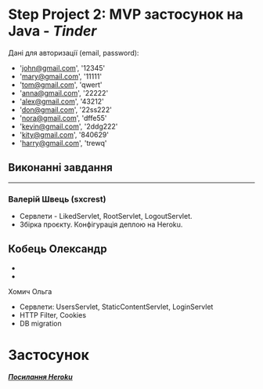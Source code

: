# Step Project 2: MVP застосунок на Java  - ***Tinder***

Дані для авторизації (email, password):
* 'john@gmail.com', '12345'
* 'mary@gmail.com', '11111'
* 'tom@gmail.com', 'qwert'
* 'anna@gmail.com', '22222'
* 'alex@gmail.com', '43212'
* 'don@gmail.com', '22ss222'
* 'nora@gmail.com', 'dffe55'
* 'kevin@gmail.com', '2ddg222'
* 'kity@gmail.com', '840629'
* 'harry@gmail.com', 'trewq'

## Виконанні завдання
****
### Валерій Швець (sxcrest)
- Сервлети - LikedServlet, RootServlet, LogoutServlet.
- Збірка проєкту. Конфігурація деплою на Heroku.

Кобець Олександр
- 
- 
- 

Хомич Ольга
- Сервлети: UsersServlet, StaticContentServlet, LoginServlet
- HTTP Filter, Cookies
- DB migration

# Застосунок
***[Посилання Heroku](http://tinderproject.herokuapp.com)***

